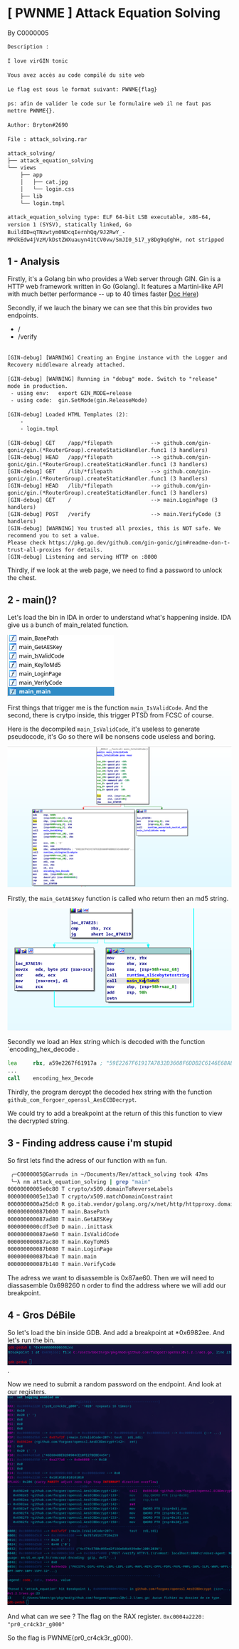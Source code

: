 # [ PWNME ] Attack Equation Solving


By C0000005

    Description :
    
    I love virGIN tonic

    Vous avez accès au code compilé du site web

    Le flag est sous le format suivant: PWNME{flag}

    ps: afin de valider le code sur le formulaire web il ne faut pas mettre PWNME{}.

    Author: Bryton#2690

    File : attack_solving.rar
    
    attack_solving/
    ├── attack_equation_solving
    └── views
        ├── app
        │   ├── cat.jpg
        │   └── login.css
        ├── lib
        └── login.tmpl


`attack_equation_solving type: ELF 64-bit LSB executable, x86-64, version 1 (SYSV), statically linked, Go BuildID=qTNzwtym0NDcqIernhQq/9J2RwY_-MPdkEdw4jVzM/kDstZWXuauyn41tCV0vw/SmJI0_517_y8Dg9qdghH, not stripped`

## 1 - Analysis


Firstly, it's a Golang bin who provides a Web server through GIN. Gin is a HTTP web framework written in Go (Golang). It features a Martini-like API with much better performance -- up to 40 times faster [Doc Here](https://github.com/gin-gonic/gin)) 

Secondly, if we lauch the binary we can see that this bin provides two endpoints. 

- /
- /verify


```

[GIN-debug] [WARNING] Creating an Engine instance with the Logger and Recovery middleware already attached.

[GIN-debug] [WARNING] Running in "debug" mode. Switch to "release" mode in production.
 - using env:	export GIN_MODE=release
 - using code:	gin.SetMode(gin.ReleaseMode)

[GIN-debug] Loaded HTML Templates (2):
	-
	- login.tmpl

[GIN-debug] GET    /app/*filepath            --> github.com/gin-gonic/gin.(*RouterGroup).createStaticHandler.func1 (3 handlers)
[GIN-debug] HEAD   /app/*filepath            --> github.com/gin-gonic/gin.(*RouterGroup).createStaticHandler.func1 (3 handlers)
[GIN-debug] GET    /lib/*filepath            --> github.com/gin-gonic/gin.(*RouterGroup).createStaticHandler.func1 (3 handlers)
[GIN-debug] HEAD   /lib/*filepath            --> github.com/gin-gonic/gin.(*RouterGroup).createStaticHandler.func1 (3 handlers)
[GIN-debug] GET    /                         --> main.LoginPage (3 handlers)
[GIN-debug] POST   /verify                   --> main.VerifyCode (3 handlers)
[GIN-debug] [WARNING] You trusted all proxies, this is NOT safe. We recommend you to set a value.
Please check https://pkg.go.dev/github.com/gin-gonic/gin#readme-don-t-trust-all-proxies for details.
[GIN-debug] Listening and serving HTTP on :8000
```

Thirdly, if we look at the web page, we need to find a password to unlock the chest.


## 2 - main()?

Let's load the bin in IDA in order to understand what's happening inside. IDA give us a bunch of main_related function. 

![Mainfunc](mainfunc.png)

First things that trigger me is the function `main_IsValidCode`. And the second, there is crytpo inside, this trigger PTSD from FCSC of course. 

Here is the decompiled `main_IsValidCode`, it's useless to generate pseudocode, it's Go so there will be nonsens code useless and boring.

![isValidFun](isVALID.png)

Firstly, the `main_GetAESKey` function is called who return then an md5 string. 

![md5](retnGetAESKEY.png)

Secondly we load an Hex string which is decoded with the function `encoding_hex_decode .

```asm
lea     rbx, a59e2267f61917a ; "59E2267F61917A7832D3608F6DDB2C6146E68AB"
...
call    encoding_hex_Decode
```

Thirdly, the program dercypt the decoded hex string with the function `github_com_forgoer_openssl_AesECBDecrypt`. 

We could try to add a breakpoint at the return of this this function to view the decrypted string.


## 3 - Finding address cause i'm stupid

So first lets find the adress of our function with `nm` fun. 
```sh
 ╭─C0000005@Garruda in ~/Documents/Rev/attack_solving took 47ms
 ╰─λ nm attack_equation_solving | grep "main"
00000000005e0c80 T crypto/x509.domainToReverseLabels
00000000005e13a0 T crypto/x509.matchDomainConstraint
0000000000a25dc0 R go.itab.vendor/golang.org/x/net/http/httpproxy.domainMatch,vendor/golang.org/x/net/http/httpproxy.matcher
000000000087b000 T main.BasePath
000000000087ad80 T main.GetAESKey
0000000000cdf3e0 D main..inittask
000000000087ae60 T main.IsValidCode
000000000087ac80 T main.KeyToMd5
000000000087b080 T main.LoginPage
000000000087b4a0 T main.main
000000000087b140 T main.VerifyCode
```
The adress we want to disassemble is 0x87ae60. 
Then we will need to diassasemble 0x698260 n order to find the address where we will add our breakpoint.

## 4 - Gros DéBile

So let's load the bin inside GDB. And add a breakpoint at *0x6982ee. And let's run the bin. 
![br](br.png).  

Now we need to submit a random password on the endpoint. And look at our registers. 
![register](FLAGGGG.png)


And what can we see ? The flag on the RAX register. 
`0xc0004a2220:	"pr0_cr4ck3r_g000"`

So the flag is PWNME{pr0_cr4ck3r_g000}.


